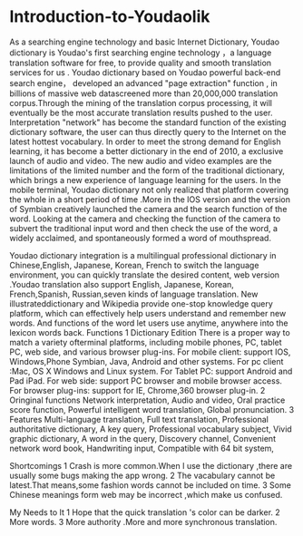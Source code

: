 # Introduction-to-Youdaolik
As a searching engine technology and basic Internet Dictionary, Youdao dictionary is Youdao's first searching engine technology ，a  language translation software for free, to provide quality and smooth translation services for us . Youdao dictionary based on Youdao powerful back-end search engine， developed an advanced "page extraction" function ,  in billions of massive web datascreened more than 20,000,000 translation corpus.Through the mining of the translation corpus processing, it will eventually be the most accurate translation results  pushed to the user. Interpretation "network" has become the standard function of the existing dictionary software, the user can thus directly query to the Internet on the latest hottest vocabulary.
In order to meet the strong demand for English learning, it has become a better dictionary in the end of 2010, a exclusive launch of audio and video. The new audio and video examples are the limitations of the limited number and the form of the traditional dictionary, which brings a new experience of language learning for the users.
In the mobile terminal, Youdao dictionary not only  realized that platform covering the whole in a short period of time .More in the IOS version and the version of Symbian creatively launched the camera and the search function of the word.  Looking at the camera and checking the function of the camera to subvert the traditional input word and then check the use of the word, a widely acclaimed, and spontaneously formed a word of mouthspread.

Youdao dictionary integration is a multilingual professional dictionary in Chinese,English, Japanese, Korean, French to switch the language environment, you can quickly translate the desired content, web version .Youdao translation also support English, Japanese, Korean, French,Spanish, Russian,seven kinds of language translation. New illustrateddictionary and Wikipedia provide one-stop knowledge query platform, which can effectively help users understand and remember new words. And functions of the word  let users use anytime, anywhere into the lexicon words back.
Functions
1 Dictionary Edition
There is a proper way to match a variety ofterminal platforms, including mobile phones, PC, tablet PC, web side, and various browser plug-ins.
For mobile client: support IOS, Windows,Phone Symbian, Java, Android and other systems.
For pc client :Mac, OS X Windows and Linux system.
For Tablet PC: support Android and Pad iPad.
For web side: support PC browser and mobile browser access.
For browser plug-ins: support for IE, Chrome,360 browser plug-in.
2 Oringinal functions
Network interpretation,
Audio and video,
Oral practice score function,
Powerful intelligent word translation,
Global pronunciation.
3 Features
Multi-language translation,
Full text translation,
Professional authoritative dictionary,
A key query,
Professional vocabulary subject,
Vivid graphic dictionary,
A word in the query,
Discovery channel,
Convenient network word book,
Handwriting input,
Compatible with 64 bit system,


Shortcomings
1 Crash is more common.When I use the dictionary ,there are usually some bugs making the app wrong.
2 The vacabulary cannot be latest.That means,some fashion words cannot be included on time.
3 Some Chinese meanings form web may be incorrect ,which make us confused.


My Needs to It
1 Hope that the  quick translation 's color can be  darker.
2 More words.
3 More authority .More and more synchronous translation.
